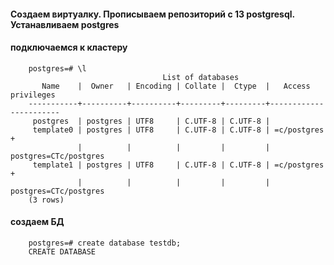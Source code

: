 #### Создаем виртуалку. Прописываем репозиторий с 13 postgresql. Устанавливаем postgres
#### подключаемся к кластеру
        postgres=# \l
                                      List of databases
           Name    |  Owner   | Encoding | Collate |  Ctype  |   Access privileges   
        -----------+----------+----------+---------+---------+-----------------------
         postgres  | postgres | UTF8     | C.UTF-8 | C.UTF-8 | 
         template0 | postgres | UTF8     | C.UTF-8 | C.UTF-8 | =c/postgres          +
                   |          |          |         |         | postgres=CTc/postgres
         template1 | postgres | UTF8     | C.UTF-8 | C.UTF-8 | =c/postgres          +
                   |          |          |         |         | postgres=CTc/postgres
        (3 rows)
#### создаем БД
        postgres=# create database testdb;
        CREATE DATABASE

